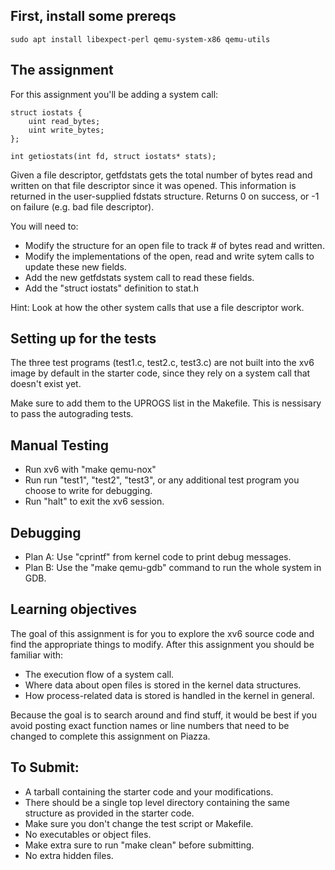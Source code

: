 
## First, install some prereqs

```
sudo apt install libexpect-perl qemu-system-x86 qemu-utils 
```

## The assignment

For this assignment you'll be adding a system call:

```
struct iostats {
    uint read_bytes;
    uint write_bytes;
};

int getiostats(int fd, struct iostats* stats);
```

Given a file descriptor, getfdstats gets the total number of bytes read
and written on that file descriptor since it was opened. This information
is returned in the user-supplied fdstats structure. Returns 0 on success, or
-1 on failure (e.g. bad file descriptor).

You will need to:

 * Modify the structure for an open file to track # of bytes read and written.
 * Modify the implementations of the open, read and write sytem calls to update
   these new fields.
 * Add the new getfdstats system call to read these fields.
 * Add the "struct iostats" definition to stat.h

Hint: Look at how the other system calls that use a file descriptor work.

## Setting up for the tests

The three test programs (test1.c, test2.c, test3.c) are not built into the
xv6 image by default in the starter code, since they rely on a system call
that doesn't exist yet.

Make sure to add them to the UPROGS list in the Makefile. This is nessisary 
to pass the autograding tests.

## Manual Testing

 - Run xv6 with "make qemu-nox"
 - Run run "test1", "test2", "test3", or any additional test program
   you choose to write for debugging.
 - Run "halt" to exit the xv6 session.

## Debugging

 - Plan A: Use "cprintf" from kernel code to print debug messages.
 - Plan B: Use the "make qemu-gdb" command to run the whole system in GDB.

## Learning objectives

The goal of this assignment is for you to explore the xv6 source code and find
the appropriate things to modify. After this assignment you should be familiar with:

 * The execution flow of a system call.
 * Where data about open files is stored in the kernel data structures.
 * How process-related data is stored is handled in the kernel in general.

Because the goal is to search around and find stuff, it would be best if you
avoid posting exact function names or line numbers that need to be changed to
complete this assignment on Piazza.

## To Submit:

 - A tarball containing the starter code and your modifications.
 - There should be a single top level directory containing the same structure
   as provided in the starter code.
 - Make sure you don't change the test script or Makefile.
 - No executables or object files.
 - Make extra sure to run "make clean" before submitting.
 - No extra hidden files.

